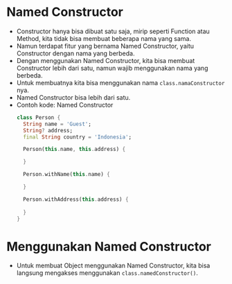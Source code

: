 # Named Constructor
* Constructor hanya bisa dibuat satu saja, mirip seperti Function atau Method, kita tidak bisa membuat beberapa nama yang sama.
* Namun terdapat fitur yang bernama Named Constructor, yaitu Constructor dengan nama yang berbeda.
* Dengan menggunakan Named Constructor, kita bisa membuat Constructor lebih dari satu, namun wajib menggunakan nama yang berbeda.
* Untuk membuatnya kita bisa menggunakan nama ``` class.namaConstructor ``` nya.
* Named Constructor bisa lebih dari satu.
* Contoh kode: Named Constructor
  ```dart
  class Person {
    String name = 'Guest';
    String? address;
    final String country = 'Indonesia';

    Person(this.name, this.address) {

    }

    Person.withName(this.name) {

    }

    Person.withAddress(this.address) {
      
    }
  }
  ```

# Menggunakan Named Constructor
* Untuk membuat Object menggunakan Named Constructor, kita bisa langsung mengakses menggunakan ``` class.namedConstructor() ```.